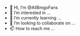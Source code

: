 - 👋 Hi, I’m @AllBmgoFans
- 👀 I’m interested in ...
- 🌱 I’m currently learning ...
- 💞️ I’m looking to collaborate on ...
- 📫 How to reach me ...

<!---
AllBmgoFans/AllBmgoFans is a ✨ special ✨ repository because its `README.md` (this file) appears on your GitHub profile.
You can click the Preview link to take a look at your changes.
--->
